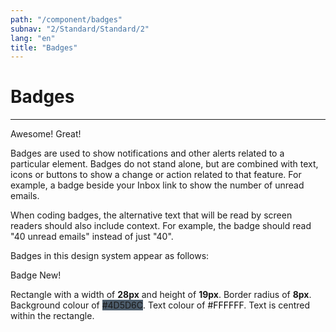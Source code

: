 ```yaml
---
path: "/component/badges"
subnav: "2/Standard/Standard/2"
lang: "en"
title: "Badges"
---
```

# Badges
<hr />

<badge color="secondary">Awesome!</badge> <badge color="secondary">Great!</badge>

Badges are used to show notifications and other alerts related to a particular element. Badges do not stand alone, but are combined with text, icons or buttons to show a change or action related to that feature. For example, a badge beside your Inbox link to show the number of unread emails.

When coding badges, the alternative text that will be read by screen readers should also include context. For example, the badge should read "40 unread emails" instead of just "40".

Badges in this design system appear as follows:

<badge color="secondary" alt="Badge">Badge</badge> <badge color="secondary" alt="New!">New!</badge>

Rectangle with a width of **28px** and height of **19px**. Border radius of **8px**. Background colour of <badge style="background-color: #4D5D6C">#4D5D6C</badge>. Text colour of <badge style="background-color: #FFFFFF; color: black">#FFFFFF</badge>. Text is centred within the rectangle.
